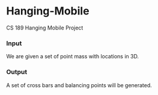 # Hanging-Mobile
CS 189 Hanging Mobile Project 

### Input
We are given a set of point mass with locations in 3D.

### Output
A set of cross bars and balancing points will be generated. 
